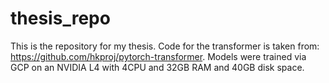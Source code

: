# thesis_repo

This is the repository for my thesis. Code for the transformer is taken from: https://github.com/hkproj/pytorch-transformer. Models were trained via GCP on an NVIDIA L4 with 4CPU and 32GB RAM and 40GB disk space. 
